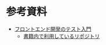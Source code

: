# 参考資料
- [フロントエンド開発のテスト入門](https://www.amazon.co.jp/%E3%83%95%E3%83%AD%E3%83%B3%E3%83%88%E3%82%A8%E3%83%B3%E3%83%89%E9%96%8B%E7%99%BA%E3%81%AE%E3%81%9F%E3%82%81%E3%81%AE%E3%83%86%E3%82%B9%E3%83%88%E5%85%A5%E9%96%80-%E4%BB%8A%E3%81%8B%E3%82%89%E3%81%A7%E3%82%82%E7%9F%A5%E3%81%A3%E3%81%A6%E3%81%8A%E3%81%8D%E3%81%9F%E3%81%84%E8%87%AA%E5%8B%95%E3%83%86%E3%82%B9%E3%83%88%E6%88%A6%E7%95%A5%E3%81%AE%E5%BF%85%E9%A0%88%E7%9F%A5%E8%AD%98-%E5%90%89%E4%BA%95-%E5%81%A5%E6%96%87-ebook/dp/B0BWR5GHMP/ref=sr_1_1?__mk_ja_JP=%E3%82%AB%E3%82%BF%E3%82%AB%E3%83%8A&crid=27GN55XWDPB0G&keywords=%E3%83%95%E3%83%AD%E3%83%B3%E3%83%88%E3%82%A8%E3%83%B3%E3%83%89%E9%96%8B%E7%99%BA%E3%81%AE%E3%83%86%E3%82%B9%E3%83%88%E5%85%A5%E9%96%80&qid=1704508900&sprefix=%2Caps%2C543&sr=8-1)
  - [書籍内で利用しているリポジトリ](https://github.com/frontend-testing-book/unittest)
